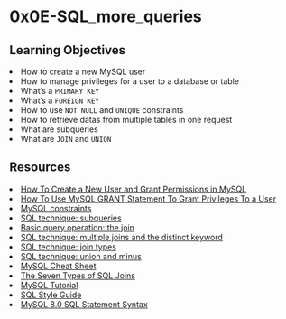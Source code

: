 # 0x0E-SQL_more_queries

## Learning Objectives
<li>How to create a new MySQL user</li>
<li>How to manage privileges for a user to a database or table</li>
<li>What’s a <code>PRIMARY KEY</code></li>
<li>What’s a <code>FOREIGN KEY</code></li>
<li>How to use <code>NOT NULL</code> and <code>UNIQUE</code> constraints</li>
<li>How to retrieve datas from multiple tables in one request</li>
<li>What are subqueries</li>
<li>What are <code>JOIN</code> and <code>UNION</code></li>

## Resources
<li><a href="https://intranet.alxswe.com/rltoken/RniBKj48bnIN8xpXhGl1yA" target="_blank" title="How To Create a New User and Grant Permissions in MySQL">How To Create a New User and Grant Permissions in MySQL</a> </li>
<li><a href="https://intranet.alxswe.com/rltoken/lhaKcRpljC_zRu1NRTpU6Q" target="_blank" title="How To Use MySQL GRANT Statement To Grant Privileges To a User">How To Use MySQL GRANT Statement To Grant Privileges To a User</a> </li>
<li><a href="https://intranet.alxswe.com/rltoken/LrovGa6N-OE2ID_tpWZRaQ" target="_blank" title="MySQL constraints">MySQL constraints</a> </li>
<li><a href="https://intranet.alxswe.com/rltoken/kR71h5zjkPtx4kBoVf7q0g" target="_blank" title="SQL technique: subqueries">SQL technique: subqueries</a> </li>
<li><a href="https://intranet.alxswe.com/rltoken/rNMJeQ1jbNTCljbvCSjf6w" target="_blank" title="Basic query operation: the join">Basic query operation: the join</a> </li>
<li><a href="https://intranet.alxswe.com/rltoken/HhZ6TJ1q5S0aR4lhfpKdOQ" target="_blank" title="SQL technique: multiple joins and the distinct keyword">SQL technique: multiple joins and the distinct keyword</a> </li>
<li><a href="https://intranet.alxswe.com/rltoken/T6FZUQdsMzr8hgNInBzudA" target="_blank" title="SQL technique: join types">SQL technique: join types</a> </li>
<li><a href="https://intranet.alxswe.com/rltoken/Nd-sdM8QUpf0YKIlXzVv4w" target="_blank" title="SQL technique: union and minus">SQL technique: union and minus</a> </li>
<li><a href="https://intranet.alxswe.com/rltoken/iSNyinU6SPWTGDUWMmcRkg" target="_blank" title="MySQL Cheat Sheet">MySQL Cheat Sheet</a> </li>
<li><a href="https://intranet.alxswe.com/rltoken/-plhBsra0N7BOuFoEg--zg" target="_blank" title="The Seven Types of SQL Joins">The Seven Types of SQL Joins</a> </li>
<li><a href="https://intranet.alxswe.com/rltoken/I4Lws_eQrIrNTbkZvvk-oQ" target="_blank" title="MySQL Tutorial">MySQL Tutorial</a> </li>
<li><a href="https://intranet.alxswe.com/rltoken/051eAEP_rePBU7jeh879GA" target="_blank" title="SQL Style Guide">SQL Style Guide</a> </li>
<li><a href="https://intranet.alxswe.com/rltoken/YavbYiraYFr8oTukT_N6eQ" target="_blank" title="MySQL 8.0 SQL Statement Syntax">MySQL 8.0 SQL Statement Syntax</a> </li>
